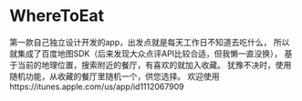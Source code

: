 # WhereToEat

第一款自己独立设计开发的app，出发点就是每天工作日不知道去吃什么，
所以就集成了百度地图SDK（后来发现大众点评API比较合适，但我懒一直没换），
基于当前的地理位置，搜索附近的餐厅，有喜欢的就加入收藏。
犹豫不决时，使用随机功能，从收藏的餐厅里随机一个，供您选择。
欢迎使用https://itunes.apple.com/us/app/id1112067909
